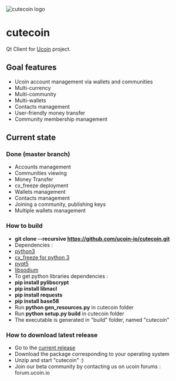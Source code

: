 ![cutecoin logo](https://raw.github.com/ucoin-io/cutecoin/master/cutecoin.png)


cutecoin
========

Qt Client for [Ucoin](http://www.ucoin.io) project.


## Goal features
  * Ucoin account management via wallets and communities
  * Multi-currency
  * Multi-community
  * Multi-wallets
  * Contacts management
  * User-friendly money transfer
  * Community membership management

## Current state
### Done (master branch)
  * Accounts management
  * Communities viewing
  * Money Transfer
  * cx_freeze deployment
  * Wallets management
  * Contacts management
  * Joining a community, publishing keys
  * Multiple wallets management

### How to build
  * __git clone --recursive https://github.com/ucoin-io/cutecoin.git__
  * Dependencies :
   * [python3](https://www.python.org/downloads/)
   * [cx_freeze for python 3](http://cx-freeze.sourceforge.net/)
   * [pyqt5](http://www.riverbankcomputing.co.uk/software/pyqt/download5)
   * [libsodium](http://doc.libsodium.org/installation/README.html)
  * To get python libraries dependencies :
   * __pip install pylibscrypt__
   * __pip install libnacl__
   * __pip install requests__
   * __pip install base58__
  * Run __python gen_resources.py__ in cutecoin folder
  * Run __python setup.py build__ in cutecoin folder
  * The executable is generated in "build" folder, named "cutecoin"

### How to download latest release
  * Go to the [current release](https://github.com/ucoin-io/cutecoin/releases/tag/0.9.2)
  * Download the package corresponding to your operating system
  * Unzip and start "cutecoin" :)
  * Join our beta community by contacting us on ucoin forums : forum.ucoin.io
